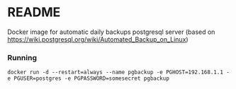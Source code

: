 # README #

Docker image for automatic daily backups postgresql server (based on https://wiki.postgresql.org/wiki/Automated_Backup_on_Linux)


### Running ###

```docker run -d --restart=always --name pgbackup -e PGHOST=192.168.1.1 -e PGUSER=postgres -e PGPASSWORD=somesecret pgbackup```